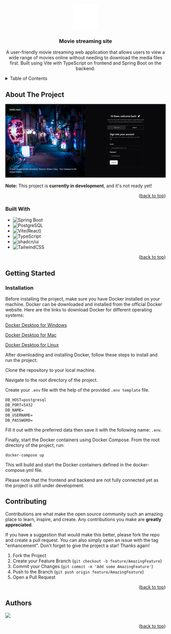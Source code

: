 <!-- PROJECT LOGO -->
<br />
<div align="center">
  <a href="https://github.com/andrastoth021/netflix_clone">
    <img src="frontend/vite-project/public/movie-2-line.svg" alt="Logo" width="80" height="80">
  </a>

<h3 align="center">Movie streaming site</h3>

  <p align="center">
    A user-friendly movie streaming web application that allows users to view a wide range of movies online without needing to download the media files first. Built using Vite with TypeScript on frontend and Spring Boot on the backend.
  </p>
</div>

<!-- TABLE OF CONTENTS -->
<details>
  <summary>Table of Contents</summary>
  <ol>
    <li>
      <a href="#about-the-project">About The Project</a>
      <ul>
        <li><a href="#built-with">Built With</a></li>
      </ul>
    </li>
    <li>
      <a href="#getting-started">Getting Started</a>
      <ul>
        <li><a href="#installation">Installation</a></li>
      </ul>
    </li>
    <li><a href="#contributing">Contributing</a></li>
    <li><a href="#authors">Authors</a></li>
  </ol>
</details>



<!-- ABOUT THE PROJECT -->
## About The Project

![Product Name Screen Shot][product-screenshot]
<!-- <img src="" width="720" /> -->

<p><b>Note:</b> This project is <b>currently in development</b>, and it's not ready yet!</p>

<p align="right">(<a href="#readme-top">back to top</a>)</p>



### Built With

* ![Spring Boot][Spring Boot]
* ![PostgreSQL][PostgreSQL]
* ![Vite(React)][Vite]
* ![TypeScript][TypeScript]
* ![shadcn/ui][Shadcn-UI]
* ![TailwindCSS][TailwindCSS]


<p align="right">(<a href="#readme-top">back to top</a>)</p>



<!-- GETTING STARTED -->
## Getting Started

### Installation

Before installing the project, make sure you have Docker installed on your machine.
Docker can be downloaded and installed from the official Docker website. Here are the links to download Docker for different operating systems:

[Docker Desktop for Windows](https://docs.docker.com/desktop/install/windows-install/)

[Docker Desktop for Mac](https://docs.docker.com/desktop/install/mac-install/)

[Docker Desktop for Linux](https://docs.docker.com/desktop/install/linux-install/)


After downloading and installing Docker, follow these steps to install and run the project:

Clone the repository to your local machine.

Navigate to the root directory of the project.

Create your `.env` file with the help of the provided `.env template` file.

```
DB_HOST=postgresql
DB_PORT=5432
DB_NAME=
DB_USERNAME=
DB_PASSWORD=
```

Fill it out with the preferred data then save it with the following name: `.env`.

Finally, start the Docker containers using Docker Compose. From the root directory of the project, run:

```
docker-compose up
```

This will build and start the Docker containers defined in the docker-compose.yml file.

Please note that the frontend and backend are not fully connected yet as the project is still under development.



<!-- CONTRIBUTING -->
## Contributing

Contributions are what make the open source community such an amazing place to learn, inspire, and create. Any contributions you make are **greatly appreciated**.

If you have a suggestion that would make this better, please fork the repo and create a pull request. You can also simply open an issue with the tag "enhancement".
Don't forget to give the project a star! Thanks again!

1. Fork the Project
2. Create your Feature Branch (`git checkout -b feature/AmazingFeature`)
3. Commit your Changes (`git commit -m 'Add some AmazingFeature'`)
4. Push to the Branch (`git push origin feature/AmazingFeature`)
5. Open a Pull Request

<p align="right">(<a href="#readme-top">back to top</a>)</p>


<!-- AUTHORS -->
## Authors

<a href="https://github.com/andrastoth021/netflix_clone/graphs/contributors">
 <img src="https://contrib.rocks/image?repo=andrastoth021/netflix_clone" />
</a>

<p align="right">(<a href="#readme-top">back to top</a>)</p>



<!-- MARKDOWN LINKS & IMAGES -->
<!-- https://www.markdownguide.org/basic-syntax/#reference-style-links -->

[product-screenshot]: frontend/vite-project/public/auth-screenshot.png
[Spring Boot]: https://img.shields.io/badge/Spring_Boot-6DB33F?style=for-the-badge&logo=Spring&logoColor=FFFFFF
[PostgreSQL]: https://img.shields.io/badge/PostgreSQL-FFFFFF?style=for-the-badge&logo=PostgreSQL&logoColor=0064a5
[Vite]: https://img.shields.io/badge/Vite-000000?style=for-the-badge&logo=Vite&logoColor=bd34fe
[TypeScript]: https://img.shields.io/badge/TypeScript-3178C6?style=for-the-badge&logo=TypeScript&logoColor=FFFFFF
[Shadcn-UI]: https://img.shields.io/badge/shadcn/ui-000000?style=for-the-badge&logo=shadcn/ui&logoColor=FFFFFF
[TailwindCSS]: https://img.shields.io/badge/Tailwind_CSS-38B2AC?style=for-the-badge&logo=Tailwind-CSS&logoColor=FFFFFF
